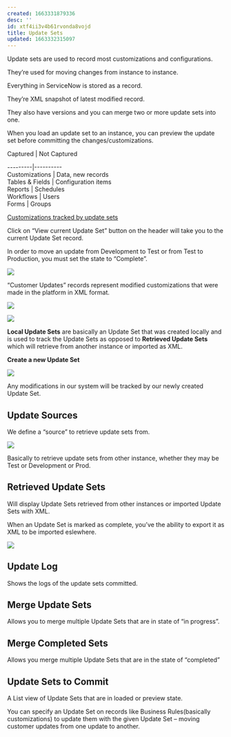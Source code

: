 ```yaml
---
created: 1663331879336
desc: ''
id: xtf4ii3v4b61rvonda8vojd
title: Update Sets
updated: 1663332315097
---
```

   
Update sets are used to record most customizations and configurations.   
   
They’re used for moving changes from instance to instance.   
   
Everything in ServiceNow is stored as a record.   
   
They’re XML snapshot of latest modified record.   
   
They also have versions and you can merge two or more update sets into one.   
   
When you load an update set to an instance, you can preview the update set before committing the changes/customizations.   
   
Captured | Not Captured    
   
---------|----------   
 Customizations | Data, new records    
 Tables & Fields | Configuration items    
 Reports | Schedules   
 Workflows | Users   
 Forms | Groups   
   
[Customizations tracked by update sets](https://docs.servicenow.com/bundle/tokyo-application-development/page/build/system-update-sets/reference/customizations-tracked-update-sets.html)   
   
   
Click on “View current Update Set” button on the header will take you to the current Update Set record.   
   
In order to move an update from Development to Test or from Test to Production, you must set the state to “Complete”.   
   
![](https://res.cloudinary.com/zubayr/image/upload/v1663332931/wiki/mvifpcnslpgk0tj5mblr.png)   
   
“Customer Updates” records represent modified customizations that were made in the platform in XML format.   
   
![](https://res.cloudinary.com/zubayr/image/upload/v1663333027/wiki/kpbv3x3tae19tsenjsly.png)   
   
![](https://res.cloudinary.com/zubayr/image/upload/v1663333153/wiki/krnfjehrgoklh4p5zeju.png)   
   
**Local Update Sets** are basically an Update Set that was created locally and is used to track the Update Sets as opposed to **Retrieved Update Sets** which will retrieve from another instance or imported as XML.   
   
**Create a new Update Set**   
   
![](https://res.cloudinary.com/zubayr/image/upload/v1663333306/wiki/xiqwdxkbhnrsknl9a6gl.png)   
   
Any modifications in our system will be tracked by our newly created Update Set.   
   
## Update Sources   
   
We define a “source” to retrieve update sets from.   
   
![](https://res.cloudinary.com/zubayr/image/upload/v1663333470/wiki/ysq4bygbx6wvkjfy85z0.png)   
   
Basically to retrieve update sets from other instance, whether they may be Test or Development or Prod.   
   
## Retrieved Update Sets   
   
Will display Update Sets retrieved from other instances or imported Update Sets with XML.   
   
When an Update Set is marked as complete, you’ve the ability to export it as XML to be imported eslewhere.   
   
![](https://res.cloudinary.com/zubayr/image/upload/v1663333575/wiki/ouzofupsmz8qn9z99lga.png)   
   
## Update Log   
   
Shows the logs of the update sets committed.   
   
## Merge Update Sets   
   
Allows you to merge multiple Update Sets that are in state of “in progress”.   
   
## Merge Completed Sets   
   
Allows you merge multiple Update Sets that are in the state of “completed”   
   
## Update Sets to Commit   
   
A List view of Update Sets that are in loaded or preview state.   
   
   
You can specify an Update Set on records like Business Rules(basically customizations) to update them with the given Update Set – moving customer updates from one update to another.